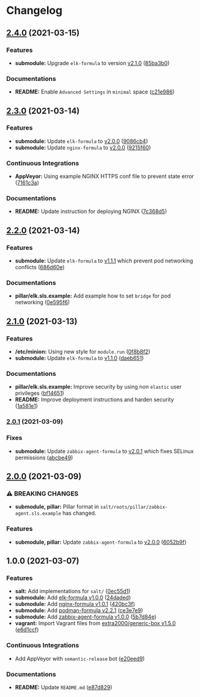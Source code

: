 # Changelog

## [2.4.0](https://github.com/extra2000/elk-box/compare/v2.3.0...v2.4.0) (2021-03-15)


### Features

* **submodule:** Upgrade `elk-formula` to version [v2.1.0](https://github.com/extra2000/elk-formula/releases/tag/v2.1.0) ([85ba3b0](https://github.com/extra2000/elk-box/commit/85ba3b054476b75dd30951e73eb61f13bd3986df))


### Documentations

* **README:** Enable `Advanced Settings` in `minimal` space ([c21e986](https://github.com/extra2000/elk-box/commit/c21e986b7247542ee5872557227c5a769f876315))

## [2.3.0](https://github.com/extra2000/elk-box/compare/v2.2.0...v2.3.0) (2021-03-14)


### Features

* **submodule:** Update `elk-formula` to [v2.0.0](https://github.com/extra2000/elk-formula/releases/tag/v2.0.0) ([9086cb4](https://github.com/extra2000/elk-box/commit/9086cb43c1fca3ef923d16878aa3921b07b0d455))
* **submodule:** Update `nginx-formula` to [v2.0.0](https://github.com/extra2000/nginx-formula/releases/tag/v2.0.0) ([9215f60](https://github.com/extra2000/elk-box/commit/9215f60a0ea448d923cb82b7454a9054f8f03cea))


### Continuous Integrations

* **AppVeyor:** Using example NGINX HTTPS conf file to prevent state error ([7161c3a](https://github.com/extra2000/elk-box/commit/7161c3a11306e4f1191f67257e0b29fd31608285))


### Documentations

* **README:** Update instruction for deploying NGINX ([7c368d5](https://github.com/extra2000/elk-box/commit/7c368d5ba4b0b150d32ad41691e11bcdc9bac735))

## [2.2.0](https://github.com/extra2000/elk-box/compare/v2.1.0...v2.2.0) (2021-03-14)


### Features

* **submodule:** Update `elk-formula` to [v1.1.1](https://github.com/extra2000/elk-formula/releases/tag/v1.1.1) which prevent pod networking conflicts ([686d60e](https://github.com/extra2000/elk-box/commit/686d60e74a76fd9c426214a384899904f77decb0))


### Documentations

* **pillar/elk.sls.example:** Add example how to set `bridge` for pod networking ([0e595f6](https://github.com/extra2000/elk-box/commit/0e595f6447402b30fdb7da23c08a5b3ca14e4a28))

## [2.1.0](https://github.com/extra2000/elk-box/compare/v2.0.1...v2.1.0) (2021-03-13)


### Features

* **/etc/minion:** Using new style for `module.run` ([0f8b8f2](https://github.com/extra2000/elk-box/commit/0f8b8f21d67d1ef2bccb66d4e3a8385dcf002521))
* **submodule:** Update `elk-formula` to [v1.1.0](https://github.com/extra2000/elk-formula/releases/tag/v1.1.0) ([daeb651](https://github.com/extra2000/elk-box/commit/daeb651cf918258e9a68f9bff679c4d0d3546135))


### Documentations

* **pillar/elk.sls.example:** Improve security by using non `elastic` user privileges ([bf14651](https://github.com/extra2000/elk-box/commit/bf14651c75e4d33a89d7dd99eb6fb7119faeb10b))
* **README:** Improve deployment instructions and harden security ([1a581e1](https://github.com/extra2000/elk-box/commit/1a581e1de027c064687f284c9ed43ab635e90f93))

### [2.0.1](https://github.com/extra2000/elk-box/compare/v2.0.0...v2.0.1) (2021-03-09)


### Fixes

* **submodule:** Update `zabbix-agent-formula` to [v2.0.1](https://github.com/extra2000/zabbix-agent-formula/releases/tag/v2.0.1) which fixes SELinux permissions ([abcbe49](https://github.com/extra2000/elk-box/commit/abcbe497be411cb634ab32a92b1aabf5940d295d))

## [2.0.0](https://github.com/extra2000/elk-box/compare/v1.0.0...v2.0.0) (2021-03-09)


### ⚠ BREAKING CHANGES

* **submodule, pillar:** Pillar format in `salt/roots/pillar/zabbix-agent.sls.example` has changed.

### Features

* **submodule, pillar:** Update `zabbix-agent-formula` to [v2.0.0](https://github.com/extra2000/zabbix-agent-formula/releases/tag/v2.0.0) ([6052b9f](https://github.com/extra2000/elk-box/commit/6052b9fb667d3a9f4a83102b2f4a62579c5227e5))

## 1.0.0 (2021-03-07)


### Features

* **salt:** Add implementations for `salt/` ([0ec55d1](https://github.com/extra2000/elk-box/commit/0ec55d1c791b15122238fa02e8072805ceee6440))
* **submodule:** Add [elk-formula v1.0.0](https://github.com/extra2000/elk-formula/releases/tag/v1.0.0) ([24daded](https://github.com/extra2000/elk-box/commit/24daded5c3ca426ee690fd845dca9911879b1e74))
* **submodule:** Add [nginx-formula v1.0.1](https://github.com/extra2000/nginx-formula/releases/tag/v1.0.1) ([420bc3f](https://github.com/extra2000/elk-box/commit/420bc3f445f465a52fe34b1261e425a32b34bf7a))
* **submodule:** Add [podman-formula v2.2.1](https://github.com/extra2000/podman-formula/releases/tag/v2.2.1) ([ce3e7e9](https://github.com/extra2000/elk-box/commit/ce3e7e955de50338a2c0b1d9a21f13ec3718a229))
* **submodule:** Add [zabbix-agent-formula v1.0.0](https://github.com/extra2000/zabbix-agent-formula/releases/tag/v1.0.0) ([5b7d84e](https://github.com/extra2000/elk-box/commit/5b7d84e7dac78e3581186d3f19bf0180233e2d83))
* **vagrant:** Import Vagrant files from [extra2000/generic-box v1.5.0](https://github.com/extra2000/generic-box/releases/tag/v1.5.0) ([e6d1ccf](https://github.com/extra2000/elk-box/commit/e6d1ccf0ee9fd0e1c8f76ba3c99eb7415de685b0))


### Continuous Integrations

* Add AppVeyor with `semantic-release` bot ([e20eed9](https://github.com/extra2000/elk-box/commit/e20eed9635b76e0950da27dd39a8e13d8d2511e7))


### Documentations

* **README:** Update `README.md` ([e87d829](https://github.com/extra2000/elk-box/commit/e87d8294082d57096d700547fe36e28eab99a54f))
